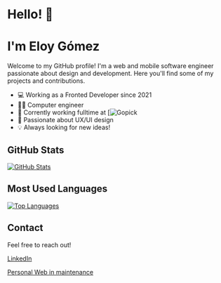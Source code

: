 # Hello! 👋 
# I'm Eloy Gómez

Welcome to my GitHub profile! I'm a web and mobile software engineer passionate about design and development. Here you'll find some of my projects and contributions.

* 💻 Working as a Fronted Developer since 2021
* 👨‍🎓 Computer engineer
* 🏣 Corrently working fulltime at [![Gopick](https://gopick-app.com/)
* 📐 Passionate about UX/UI design
* 💡 Always looking for new ideas!

## GitHub Stats

[![GitHub Stats](https://github-readme-stats.vercel.app/api?username=eloy98g&show_icons=true&count_private=true&theme=dark)](https://github.com/eloy98g)

## Most Used Languages

[![Top Languages](https://github-readme-stats.vercel.app/api/top-langs/?username=eloy98g&layout=compact&theme=dark)](https://github.com/eloy98g)



## Contact

Feel free to reach out!

[LinkedIn](https://www.linkedin.com/in/eloy-gomez-garcia-464125201/)

[Personal Web in maintenance]()

